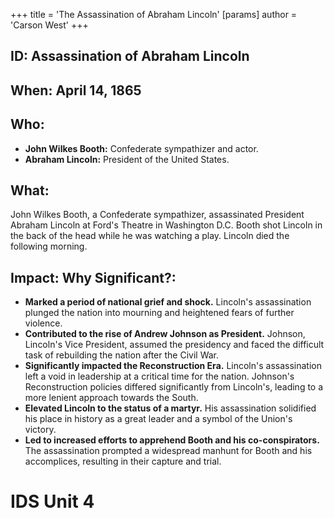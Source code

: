 +++
 title = 'The Assassination of Abraham Lincoln'
[params]
	author = 'Carson West'
+++
## ID: Assassination of Abraham Lincoln

## When: April 14, 1865

## Who: 
* **John Wilkes Booth:** Confederate sympathizer and actor.
* **Abraham Lincoln:** President of the United States.

## What: 
John Wilkes Booth, a Confederate sympathizer, assassinated President Abraham Lincoln at Ford's Theatre in Washington D.C. Booth shot Lincoln in the back of the head while he was watching a play. Lincoln died the following morning. 

## Impact: Why Significant?: 
* **Marked a period of national grief and shock.** Lincoln's assassination plunged the nation into mourning and heightened fears of further violence.
* **Contributed to the rise of Andrew Johnson as President.** Johnson, Lincoln's Vice President, assumed the presidency and faced the difficult task of rebuilding the nation after the Civil War.
* **Significantly impacted the Reconstruction Era.** Lincoln's assassination left a void in leadership at a critical time for the nation. Johnson's Reconstruction policies differed significantly from Lincoln's, leading to a more lenient approach towards the South.
* **Elevated Lincoln to the status of a martyr.** His assassination solidified his place in history as a great leader and a symbol of the Union's victory.
* **Led to increased efforts to apprehend Booth and his co-conspirators.**  The assassination prompted a widespread manhunt for Booth and his accomplices, resulting in their capture and trial.

# IDS Unit 4
